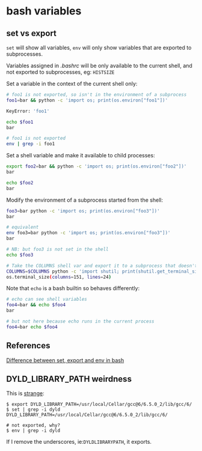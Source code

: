 # bash variables

## set vs export

`set` will show all variables, `env` will only show variables that are exported to subprocesses.

Variables assigned in _.bashrc_ will be only available to the current shell, and not exported to subprocesses, eg: `HISTSIZE`

Set a variable in the context of the current shell only:

```bash
# foo1 is not exported, so isn't in the environment of a subprocess
foo1=bar && python -c 'import os; print(os.environ["foo1"])'

KeyError: 'foo1'

echo $foo1
bar

# foo1 is not exported
env | grep -i foo1

```

Set a shell variable and make it available to child processes:

```bash
export foo2=bar && python -c 'import os; print(os.environ["foo2"])'
bar

echo $foo2
bar
```

Modify the environment of a subprocess started from the shell:

```bash
foo3=bar python -c 'import os; print(os.environ["foo3"])'
bar

# equivalent
env foo3=bar python -c 'import os; print(os.environ["foo3"])'
bar

# NB: but foo3 is not set in the shell
echo $foo3

# Take the COLUMNS shell var and export it to a subprocess that doesn't write to a terminal (eg: is piped)
COLUMNS=$COLUMNS python -c 'import shutil; print(shutil.get_terminal_size())' | head
os.terminal_size(columns=151, lines=24)
```

Note that `echo` is a bash builtin so behaves differently:

```bash
# echo can see shell variables
foo4=bar && echo $foo4
bar

# but not here because echo runs in the current process
foo4=bar echo $foo4
```

## References

[Difference between set, export and env in bash](https://hackjutsu.com/2016/08/04/Difference%20between%20set,%20export%20and%20env%20in%20bash/)

## DYLD_LIBRARY_PATH weirdness

This is [strange](https://stackoverflow.com/questions/58126808/how-can-i-export-dyld-library-path):

```
$ export DYLD_LIBRARY_PATH=/usr/local/Cellar/gcc@6/6.5.0_2/lib/gcc/6/
$ set | grep -i dyld
DYLD_LIBRARY_PATH=/usr/local/Cellar/gcc@6/6.5.0_2/lib/gcc/6/

# not exported, why?
$ env | grep -i dyld
```

If I remove the underscores, ie:`DYLDLIBRARYPATH`, it exports.
